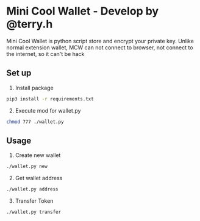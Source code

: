 # Mini Cool Wallet - Develop by @terry.h
Mini Cool Wallet is python script store and encrypt your private key. Unlike normal extension wallet, MCW can not connect to browser, not connect to the internet, so it can't be hack

## Set up
1. Install package
```sh
pip3 install -r requirements.txt

```

2. Execute mod for wallet.py
```sh
chmod 777 ./wallet.py
```

## Usage
1. Create new wallet
```sh
./wallet.py new
```

2. Get wallet address
```sh
./wallet.py address
```

3. Transfer Token
```sh
./wallet.py transfer
```
